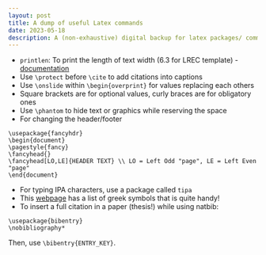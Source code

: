 ```yaml
---
layout: post
title: A dump of useful Latex commands
date: 2023-05-18
description: A (non-exhaustive) digital backup for latex packages/ commands that I found useful someday! (Last updated: 23rd of Jan 2025)
---
```


- `printlen`: To print the length of text width (6.3 for LREC template) - [documentation](https://ftp.cc.uoc.gr/mirrors/CTAN/macros/latex/contrib/printlen/printlen-doc.pdf)
- Use `\protect` before `\cite` to add citations into captions
- Use `\onslide` within `\begin{overprint}` for values replacing each others
- Square brackets are for optional values, curly braces are for obligatory ones
- Use `\phantom` to hide text or graphics while reserving the space
- For changing the header/footer
```
\usepackage{fancyhdr}
\begin{document}
\pagestyle{fancy}
\fancyhead{}
\fancyhead[LO,LE]{HEADER TEXT} \\ LO = Left Odd "page", LE = Left Even "page"
\end{document}
```
- For typing IPA characters, use a package called `tipa`
- This [webpage](https://jblevins.org/log/greek) has a list of greek symbols that is quite handy!
- To insert a full citation in a paper (thesis!) while using natbib:
```
\usepackage{bibentry}
\nobibliography*
```
Then, use `\bibentry{ENTRY_KEY}`.
